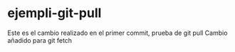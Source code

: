 # ejempli-git-pull
Este es el cambio realizado en el primer commit, prueba de git pull
Cambio añadido para git fetch
